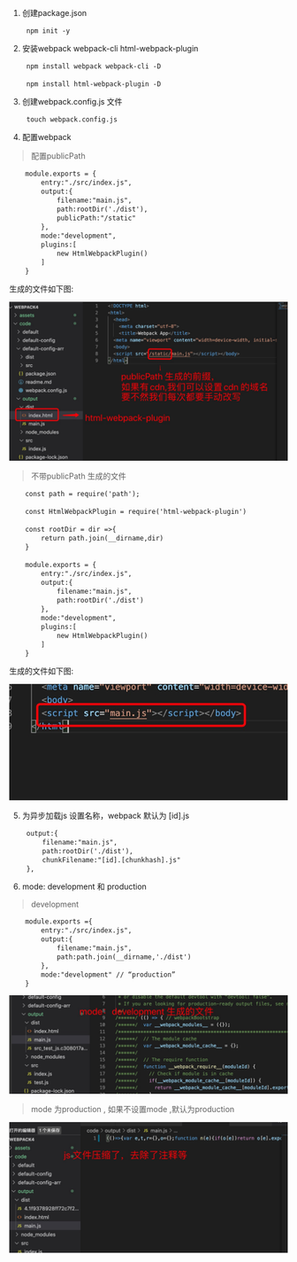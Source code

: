 1. 创建package.json

        npm init -y

2. 安装webpack webpack-cli html-webpack-plugin

        npm install webpack webpack-cli -D

        npm install html-webpack-plugin -D

3. 创建webpack.config.js 文件

        touch webpack.config.js

4. 配置webpack

> 配置publicPath

        module.exports = {
            entry:"./src/index.js",
            output:{
                filename:"main.js",
                path:rootDir('./dist'),
                publicPath:"/static"
            },
            mode:"development",
            plugins:[
                new HtmlWebpackPlugin()
            ]
        }

   生成的文件如下图:

   ![avatar](../../assets/publicPath.jpg)

> 不带publicPath 生成的文件

        const path = require('path');

        const HtmlWebpackPlugin = require('html-webpack-plugin')

        const rootDir = dir =>{
            return path.join(__dirname,dir)
        }

        module.exports = {
            entry:"./src/index.js",
            output:{
                filename:"main.js",
                path:rootDir('./dist')
            },
            mode:"development",
            plugins:[
                new HtmlWebpackPlugin()
            ]
        }
    
   生成的文件如下图:

   ![avatar](../../assets/publicPath1.jpg)

5. 为异步加载js 设置名称，webpack 默认为 [id].js

        output:{
            filename:"main.js",
            path:rootDir('./dist'),
            chunkFilename:"[id].[chunkhash].js"
        },

6. mode: development 和 production 

> development 

        module.exports ={
            entry:"./src/index.js",
            output:{
                filename:"main.js",
                path:path.join(__dirname,'./dist')
            },
            mode:"development" // “production”
        }

   ![avatar](../../assets/development.jpg)

> mode 为production , 如果不设置mode ,默认为production 


   ![avatar](../../assets/production.jpg)
   


   